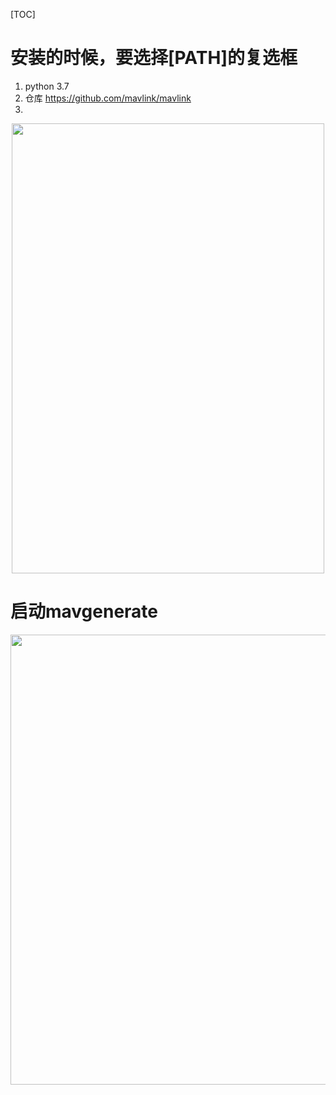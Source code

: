 
[TOC]


# 安装的时候，要选择[PATH]的复选框
1. python 3.7 
2. 仓库 https://github.com/mavlink/mavlink
3. 
<div align="center">
<img src="https://github.com/yangang123/yangang123.github.io/raw/master/python/mav1.PNG" height="720" width="500" > 
</div>

# 启动mavgenerate

<div align="center">
<img src="https://github.com/yangang123/yangang123.github.io/raw/master/python/mav2.PNG" height="720" width="1000" > 
</div>